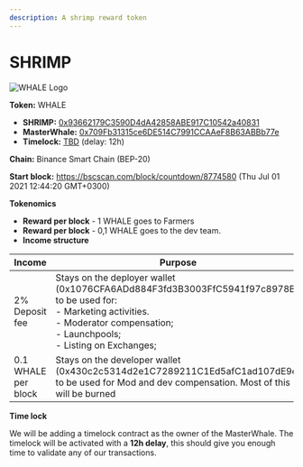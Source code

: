 ```yaml
---
description: A shrimp reward token
---
```


# SHRIMP

![WHALE Logo](../.gitbook/assets/whale.svg)

**Token:** WHALE

- **SHRIMP:** [0x93662179C3590D4dA42858ABE917C10542a40831](https://bscscan.com/address/0x93662179C3590D4dA42858ABE917C10542a40831)
- **MasterWhale:** [0x709Fb31315ce6DE514C7991CCAAeF8B63ABBb77e](https://bscscan.com/address/0x709Fb31315ce6DE514C7991CCAAeF8B63ABBb77e)
- **Timelock:** [TBD](https://bscscan.com/address/TBD) (delay: 12h)

**Chain:** Binance Smart Chain \(BEP-20\)

**Start block:** https://bscscan.com/block/countdown/8774580 (Thu Jul 01 2021 12:44:20 GMT+0300)

**Tokenomics**

- **Reward per block** - 1 WHALE goes to Farmers
- **Reward per block** - 0,1 WHALE goes to the dev team.
- **Income structure**

| Income | Purpose |
------|-----------
| 2% Deposit fee  | Stays on the deployer wallet (0x1076CFA6ADd884F3fd3B3003FfC5941f97c8978B) to be used for: <br> - Marketing activities. <br> - Moderator compensation; <br> - Launchpools; <br> - Listing on Exchanges;|
| 0.1 WHALE per block  | Stays on the developer wallet (0x430c2c5314d2e1C7289211C1Ed5afC1ad107dE9e) to be used for Mod and dev compensation. Most of this will be burned |

**Time lock**

We will be adding a timelock contract as the owner of the MasterWhale. The timelock will be activated with a **12h delay**, this should give you enough time to validate any of our transactions.
